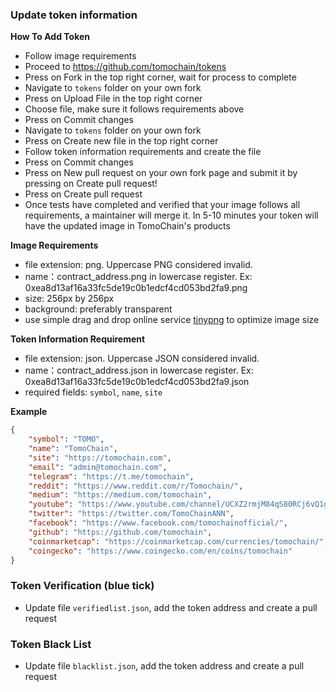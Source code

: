 ### Update token information

**How To Add Token**
- Follow image requirements
- Proceed to https://github.com/tomochain/tokens
- Press on Fork in the top right corner, wait for process to complete
- Navigate to `tokens` folder on your own fork
- Press on Upload File in the top right corner
- Choose file, make sure it follows requirements above
- Press on Commit changes
- Navigate to `tokens` folder on your own fork
- Press on Create new file in the top right corner
- Follow token information requirements and create the file
- Press on Commit changes
- Press on New pull request on your own fork page and submit it by pressing on Create pull request!
- Press on Create pull request
- Once tests have completed and verified that your image follows all requirements, a maintainer will merge it. In 5-10 minutes your token will have the updated image in TomoChain's products

**Image Requirements**

- file extension: png. Uppercase PNG considered invalid.
- name：contract_address.png in lowercase register. Ex: 0xea8d13af16a33fc5de19c0b1edcf4cd053bd2fa9.png
- size: 256px by 256px
- background: preferably transparent
- use simple drag and drop online service [tinypng](https://tinypng.com/) to optimize image size


**Token Information Requirement**

- file extension: json. Uppercase JSON considered invalid.
- name：contract_address.json in lowercase register. Ex: 0xea8d13af16a33fc5de19c0b1edcf4cd053bd2fa9.json
- required fields: `symbol`, `name`, `site`

**Example**

```json
{
    "symbol": "TOMO",
    "name": "TomoChain",
    "site": "https://tomochain.com",
    "email": "admin@tomochain.com",
    "telegram": "https://t.me/tomochain",
    "reddit": "https://www.reddit.com/r/Tomochain/",
    "medium": "https://medium.com/tomochain",
    "youtube": "https://www.youtube.com/channel/UCXZ2rmjM84qS80RCj6vQ1gw",
    "twitter": "https://twitter.com/TomoChainANN",
    "facebook": "https://www.facebook.com/tomochainofficial/",
    "github": "https://github.com/tomochain",
    "coinmarketcap": "https://coinmarketcap.com/currencies/tomochain/",
    "coingecko": "https://www.coingecko.com/en/coins/tomochain"
}
```

### Token Verification (blue tick)

- Update file `verifiedlist.json`, add the token address and create a pull request

### Token Black List

- Update file `blacklist.json`, add the token address and create a pull request

